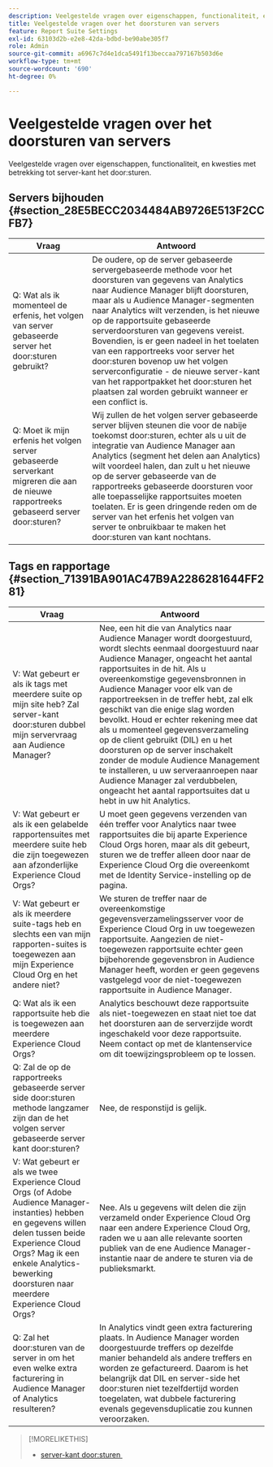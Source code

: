 ```yaml
---
description: Veelgestelde vragen over eigenschappen, functionaliteit, en kwesties met betrekking tot server-kant het door:sturen.
title: Veelgestelde vragen over het doorsturen van servers
feature: Report Suite Settings
exl-id: 63103d2b-e2e8-42da-bdbd-be90abe305f7
role: Admin
source-git-commit: a6967c7d4e1dca5491f13beccaa797167b503d6e
workflow-type: tm+mt
source-wordcount: '690'
ht-degree: 0%

---
```


# Veelgestelde vragen over het doorsturen van servers

Veelgestelde vragen over eigenschappen, functionaliteit, en kwesties met betrekking tot server-kant het door:sturen.

## Servers bijhouden {#section_28E5BECC2034484AB9726E513F2CCFB7}

| Vraag | Antwoord |
|--- |--- |
| Q: Wat als ik momenteel de erfenis, het volgen van server gebaseerde server het door:sturen gebruikt? | De oudere, op de server gebaseerde servergebaseerde methode voor het doorsturen van gegevens van Analytics naar Audience Manager blijft doorsturen, maar als u Audience Manager-segmenten naar Analytics wilt verzenden, is het nieuwe op de rapportsuite gebaseerde serverdoorsturen van gegevens vereist. Bovendien, is er geen nadeel in het toelaten van een rapportreeks voor server het door:sturen bovenop uw het volgen serverconfiguratie - de nieuwe server-kant van het rapportpakket het door:sturen het plaatsen zal worden gebruikt wanneer er een conflict is. |
| Q: Moet ik mijn erfenis het volgen server gebaseerde serverkant migreren die aan de nieuwe rapportreeks gebaseerd server door:sturen? | Wij zullen de het volgen server gebaseerde server blijven steunen die voor de nabije toekomst door:sturen, echter als u uit de integratie van Audience Manager aan Analytics (segment het delen aan Analytics) wilt voordeel halen, dan zult u het nieuwe op de server gebaseerde van de rapportreeks gebaseerde doorsturen voor alle toepasselijke rapportsuites moeten toelaten. Er is geen dringende reden om de server van het erfenis het volgen van server te onbruikbaar te maken het door:sturen van kant nochtans. |

## Tags en rapportage {#section_71391BA901AC47B9A2286281644FF281}

| Vraag | Antwoord |
|--- |--- |
| V: Wat gebeurt er als ik tags met meerdere suite op mijn site heb? Zal server-kant door:sturen dubbel mijn servervraag aan Audience Manager? | Nee, een hit die van Analytics naar Audience Manager wordt doorgestuurd, wordt slechts eenmaal doorgestuurd naar Audience Manager, ongeacht het aantal rapportsuites in de hit. Als u overeenkomstige gegevensbronnen in Audience Manager voor elk van de rapportreeksen in de treffer hebt, zal elk geschikt van die enige slag worden bevolkt.  Houd er echter rekening mee dat als u momenteel gegevensverzameling op de client gebruikt (DIL) en u het doorsturen op de server inschakelt zonder de module Audience Management te installeren, u uw serveraanroepen naar Audience Manager zal verdubbelen, ongeacht het aantal rapportsuites dat u hebt in uw hit Analytics. |
| V: Wat gebeurt er als ik een gelabelde rapportensuites met meerdere suite heb die zijn toegewezen aan afzonderlijke Experience Cloud Orgs? | U moet geen gegevens verzenden van één treffer voor Analytics naar twee rapportsuites die bij aparte Experience Cloud Orgs horen, maar als dit gebeurt, sturen we de treffer alleen door naar de Experience Cloud Org die overeenkomt met de Identity Service-instelling op de pagina. |
| V: Wat gebeurt er als ik meerdere suite-tags heb en slechts een van mijn rapporten-suites is toegewezen aan mijn Experience Cloud Org en het andere niet? | We sturen de treffer naar de overeenkomstige gegevensverzamelingsserver voor de Experience Cloud Org in uw toegewezen rapportsuite. Aangezien de niet-toegewezen rapportsuite echter geen bijbehorende gegevensbron in Audience Manager heeft, worden er geen gegevens vastgelegd voor de niet-toegewezen rapportsuite in Audience Manager. |
| Q: Wat als ik een rapportsuite heb die is toegewezen aan meerdere Experience Cloud Orgs? | Analytics beschouwt deze rapportsuite als niet-toegewezen en staat niet toe dat het doorsturen aan de serverzijde wordt ingeschakeld voor deze rapportsuite. Neem contact op met de klantenservice om dit toewijzingsprobleem op te lossen. |
| Q: Zal de op de rapportreeks gebaseerde server side door:sturen methode langzamer zijn dan de het volgen server gebaseerde server kant door:sturen? | Nee, de responstijd is gelijk. |
| V: Wat gebeurt er als we twee Experience Cloud Orgs (of Adobe Audience Manager-instanties) hebben en gegevens willen delen tussen beide Experience Cloud Orgs? Mag ik een enkele Analytics-bewerking doorsturen naar meerdere Experience Cloud Orgs? | Nee. Als u gegevens wilt delen die zijn verzameld onder Experience Cloud Org naar een andere Experience Cloud Org, raden we u aan alle relevante soorten publiek van de ene Audience Manager-instantie naar de andere te sturen via de publieksmarkt. |
| Q: Zal het door:sturen van de server in om het even welke extra facturering in Audience Manager of Analytics resulteren? | In Analytics vindt geen extra facturering plaats. In Audience Manager worden doorgestuurde treffers op dezelfde manier behandeld als andere treffers en worden ze gefactureerd.  Daarom is het belangrijk dat DIL en server-side het door:sturen niet tezelfdertijd worden toegelaten, wat dubbele facturering evenals gegevensduplicatie zou kunnen veroorzaken. |

>[!MORELIKETHIS]
>
>* [&#x200B; server-kant door:sturen &#x200B;](/help/admin/tools/manage-rs/edit-settings/general/c-server-side-forwarding/ssf.md)
